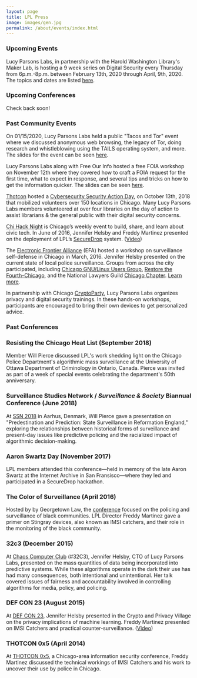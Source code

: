 ```yaml
---
layout: page
title: LPL Press
image: images/gen.jpg
permalink: /about/events/index.html
---
```

### Upcoming Events

Lucy Parsons Labs, in partnership with the Harold Washington Library's Maker Lab, is hosting a 9 week series on Digital Security every Thursday from 6p.m.-8p.m. between February 13th, 2020 through April, 9th, 2020. The topics and dates are listed [here](https://chipublib.bibliocommons.com/events/search/q=digital%20security). 

### Upcoming Conferences 

Check back soon!

### Past Community Events

On 01/15/2020, Lucy Parsons Labs held a public "Tacos and Tor" event where we discussed anonymous web browsing, the legacy of Tor, doing research and whistleblowing using the TAILS operating system, and more. The slides for the event can be seen [here](/torpresentation/index.html). 

Lucy Parsons Labs along with Free Our Info hosted a free FOIA workshop on November 12th where they covered how to craft a FOIA request for the first time, what to expect in response, and several tips and tricks on how to get the information quicker. The slides can be seen [here](/foiapresentation/index.html). 

[Thotcon](https://www.thotcon.org/) hosted a [Cybersecurity Security Action Day](https://www.chipublib.org/blogs/post/guest-blog-cyber-security-take-action-saturday-october-13/), on October 13th, 2018 that mobilized volunteers over 150 locations in Chicago. Many Lucy Parsons Labs members volunteered at over four libraries on the day of action to assist librarians & the general public with their digital security concerns. 

[Chi Hack Night](https://chihacknight.org/) is Chicago’s weekly event to build, share, and learn about civic tech. In June of 2016, Jennifer Helsby and Freddy Martinez presented on the deployment of LPL’s [SecureDrop](/securedrop) system. ([Video](https://www.youtube.com/watch?v=XKY_Sgv9ej8))

The [Electronic Frontier Alliance](https://www.eff.org/electronic-frontier-alliance) (EFA) hosted a workshop on surveillance self-defense in Chicago in March, 2016. Jennifer Helsby presented on the current state of local police surveillance. Groups from across the city participated, including [Chicago GNU/Linux Users Group](https://chicagolug.org/), [Restore the Fourth-Chicago](http://rt4chicago.com/index.html), and the National Lawyers Guild [Chicago Chapter](http://nlgchicago.org/). [Learn more](https://www.eff.org/deeplinks/2016/04/community-groups-come-together-across-us-promote-digital-rights).

In partnership with Chicago [CryptoParty](https://www.cryptoparty.in/chicago), Lucy Parsons Labs organizes privacy and digital security trainings. In these hands-on workshops, participants are encouraged to bring their own devices to get personalized advice.


### Past Conferences

### Resisting the Chicago Heat List (September 2018)
Member Will Pierce discussed LPL's work shedding light on the Chicago Police Department's algorithmic mass surveillance at the University of Ottawa Department of Criminology in Ontario, Canada. Pierce was invited as part of a week of special events celebrating the department's 50th anniversary.

### Surveillance Studies Network / *Surveillance & Society* Biannual Conference (June 2018)
At [SSN 2018](http://conferences.au.dk/ssn2018/) in Aarhus, Denmark, Will Pierce gave a presentation on "Predestination and Prediction: State Surveillance in Reformation England," exploring the relationships between historical forms of surveillance and present-day issues like predictive policing and the racialized impact of algorithmic decision-making.

### Aaron Swartz Day (November 2017)
LPL members attended this conference—held in memory of the late Aaron Swartz at the Internet Archive in San Fransisco—where they led and participated in a SecureDrop hackathon.

### The Color of Surveillance (April 2016)
Hosted by by Georgetown Law, the [conference](https://www.law.georgetown.edu/academics/centers-institutes/privacy-technology/events/index.cfm) focused on the policing and surveillance of black communities. LPL Director Freddy Martinez gave a primer on Stingray devices, also known as IMSI catchers, and their role in the monitoring of the black community.

### 32c3 (December 2015)
At [Chaos Computer Club](https://events.ccc.de/category/32c3/) (#32C3), Jennifer Helsby, CTO of Lucy Parsons Labs, presented on the mass quantities of data being incorporated into predictive systems. While these algorithms operate in the dark their use has had many consequences, both intentional and unintentional. Her talk covered issues of fairness and accountability involved in controlling algorithms for media, policy, and policing.

### DEF CON 23 (August 2015)
At [DEF CON 23](https://www.defcon.org/), Jennifer Helsby presented in the Crypto and Privacy Village on the privacy implications of machine learning. Freddy Martinez presented on IMSI Catchers and practical counter-surveillance. ([Video](https://www.youtube.com/embed/JyTb5mJOYLo))

### THOTCON 0x5 (April 2014)
At [THOTCON 0x5](http://thotcon.org/), a Chicago-area information security conference, Freddy Martinez discussed the technical workings of IMSI Catchers and his work to uncover their use by police in Chicago.

